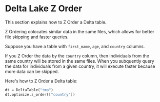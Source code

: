 # Delta Lake Z Order

This section explains how to Z Order a Delta table.

Z Ordering colocates similar data in the same files, which allows for better file skipping and faster queries.

Suppose you have a table with `first_name`, `age`, and `country` columns.

If you Z Order the data by the `country` column, then individuals from the same country will be stored in the same files.  When you subquently query the data for individuals from a given country, it will execute faster because more data can be skipped.

Here's how to Z Order a Delta table:

```python
dt = DeltaTable("tmp")
dt.optimize.z_order(["country"])
```
